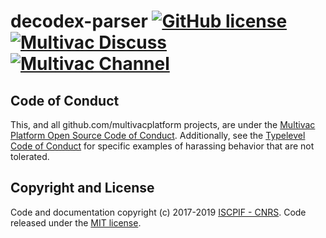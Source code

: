 # decodex-parser [![GitHub license](https://img.shields.io/badge/license-MIT-blue.svg)](https://github.com/multivacplatform/decodex-parser/blob/master/LICENSE) [![Multivac Discuss](https://img.shields.io/badge/multivac-discuss-ff69b4.svg)](https://discourse.iscpif.fr/c/multivac) [![Multivac Channel](https://img.shields.io/badge/multivac-chat-ff69b4.svg)](https://chat.iscpif.fr/channel/multivac)

## Code of Conduct

This, and all github.com/multivacplatform projects, are under the [Multivac Platform Open Source Code of Conduct](https://github.com/multivacplatform/code-of-conduct/blob/master/code-of-conduct.md). Additionally, see the [Typelevel Code of Conduct](http://typelevel.org/conduct) for specific examples of harassing behavior that are not tolerated.

## Copyright and License

Code and documentation copyright (c) 2017-2019 [ISCPIF - CNRS](http://iscpif.fr). Code released under the [MIT license](https://github.com/multivacplatform/decodex-parser/blob/master/LICENSE).

